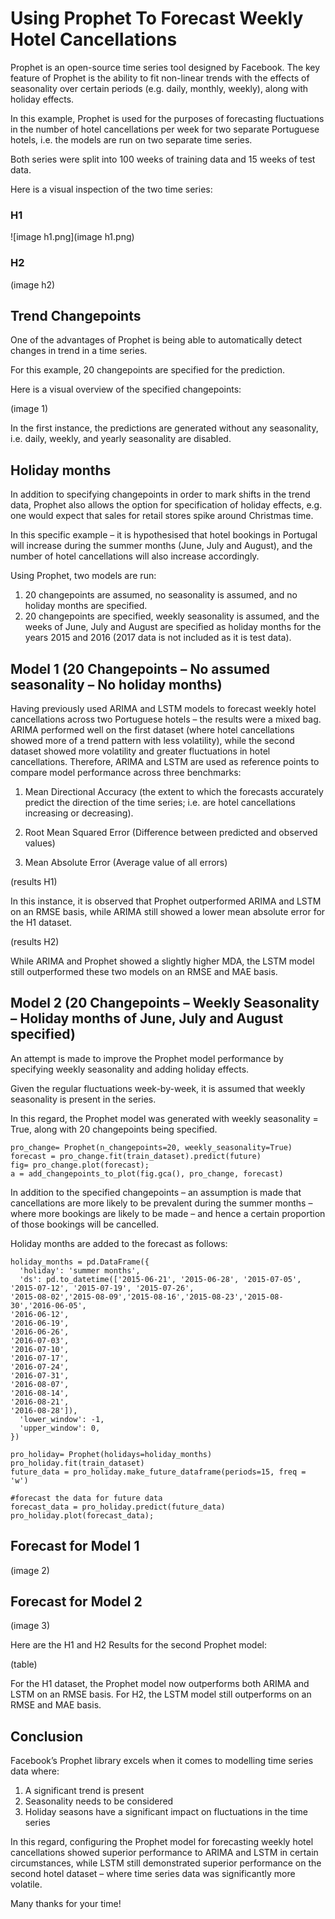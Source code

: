 # Using Prophet To Forecast Weekly Hotel Cancellations

Prophet is an open-source time series tool designed by Facebook. The key feature of Prophet is the ability to fit non-linear trends with the effects of seasonality over certain periods (e.g. daily, monthly, weekly), along with holiday effects.

In this example, Prophet is used for the purposes of forecasting fluctuations in the number of hotel cancellations per week for two separate Portuguese hotels, i.e. the models are run on two separate time series.

Both series were split into 100 weeks of training data and 15 weeks of test data.

Here is a visual inspection of the two time series:

### H1

![image h1.png](image h1.png)

### H2

(image h2)

## Trend Changepoints

One of the advantages of Prophet is being able to automatically detect changes in trend in a time series.

For this example, 20 changepoints are specified for the prediction.

Here is a visual overview of the specified changepoints:

(image 1)

In the first instance, the predictions are generated without any seasonality, i.e. daily, weekly, and yearly seasonality are disabled.

## Holiday months

In addition to specifying changepoints in order to mark shifts in the trend data, Prophet also allows the option for specification of holiday effects, e.g. one would expect that sales for retail stores spike around Christmas time.

In this specific example – it is hypothesised that hotel bookings in Portugal will increase during the summer months (June, July and August), and the number of hotel cancellations will also increase accordingly.

Using Prophet, two models are run:

1.	20 changepoints are assumed, no seasonality is assumed, and no holiday months are specified.
2.	20 changepoints are specified, weekly seasonality is assumed, and the weeks of June, July and August are specified as holiday months for the years 2015 and 2016 (2017 data is not included as it is test data).

## Model 1 (20 Changepoints – No assumed seasonality – No holiday months)

Having previously used ARIMA and LSTM models to forecast weekly hotel cancellations across two Portuguese hotels – the results were a mixed bag. ARIMA performed well on the first dataset (where hotel cancellations showed more of a trend pattern with less volatility), while the second dataset showed more volatility and greater fluctuations in hotel cancellations.
Therefore, ARIMA and LSTM are used as reference points to compare model performance across three benchmarks:

1.	Mean Directional Accuracy (the extent to which the forecasts accurately predict the direction of the time series; i.e. are hotel cancellations increasing or decreasing).

2.	Root Mean Squared Error (Difference between predicted and observed values)

3.	Mean Absolute Error (Average value of all errors)

(results H1)

In this instance, it is observed that Prophet outperformed ARIMA and LSTM on an RMSE basis, while ARIMA still showed a lower mean absolute error for the H1 dataset.

(results H2)

While ARIMA and Prophet showed a slightly higher MDA, the LSTM model still outperformed these two models on an RMSE and MAE basis.

## Model 2 (20 Changepoints – Weekly Seasonality – Holiday months of June, July and August specified)

An attempt is made to improve the Prophet model performance by specifying weekly seasonality and adding holiday effects.

Given the regular fluctuations week-by-week, it is assumed that weekly seasonality is present in the series.

In this regard, the Prophet model was generated with weekly seasonality = True, along with 20 changepoints being specified.

```
pro_change= Prophet(n_changepoints=20, weekly_seasonality=True)
forecast = pro_change.fit(train_dataset).predict(future)
fig= pro_change.plot(forecast);
a = add_changepoints_to_plot(fig.gca(), pro_change, forecast)
```

In addition to the specified changepoints – an assumption is made that cancellations are more likely to be prevalent during the summer months – where more bookings are likely to be made – and hence a certain proportion of those bookings will be cancelled.

Holiday months are added to the forecast as follows:

```
holiday_months = pd.DataFrame({
  'holiday': 'summer months',
  'ds': pd.to_datetime(['2015-06-21', '2015-06-28', '2015-07-05', '2015-07-12', '2015-07-19', '2015-07-26',
'2015-08-02','2015-08-09','2015-08-16','2015-08-23','2015-08-30','2016-06-05',
'2016-06-12',
'2016-06-19',
'2016-06-26',
'2016-07-03',
'2016-07-10',
'2016-07-17',
'2016-07-24',
'2016-07-31',
'2016-08-07',
'2016-08-14',
'2016-08-21',
'2016-08-28']),
  'lower_window': -1,
  'upper_window': 0,
})

pro_holiday= Prophet(holidays=holiday_months)
pro_holiday.fit(train_dataset)
future_data = pro_holiday.make_future_dataframe(periods=15, freq = 'w')
 
#forecast the data for future data
forecast_data = pro_holiday.predict(future_data)
pro_holiday.plot(forecast_data);
```

## Forecast for Model 1

(image 2)


## Forecast for Model 2

(image 3)

Here are the H1 and H2 Results for the second Prophet model:

(table)

For the H1 dataset, the Prophet model now outperforms both ARIMA and LSTM on an RMSE basis. For H2, the LSTM model still outperforms on an RMSE and MAE basis.

## Conclusion

Facebook’s Prophet library excels when it comes to modelling time series data where:

1)	A significant trend is present
2)	Seasonality needs to be considered
3)	Holiday seasons have a significant impact on fluctuations in the time series

In this regard, configuring the Prophet model for forecasting weekly hotel cancellations showed superior performance to ARIMA and LSTM in certain circumstances, while LSTM still demonstrated superior performance on the second hotel dataset – where time series data was significantly more volatile.

Many thanks for your time!
